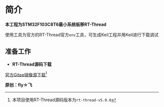 # 简介

**本工程为STM32F103C8T6最小系统板移RT-Thread**

使用工具为官方的RT-Thread官方`env`工具，可生成Keil工程并用Keil进行下载调试

## 准备工作

- **RT-Thread源码下载**

[官方Gitee镜像源下载](https://gitee.com/rtthread/rt-thread/tags)[^1]

[^1]:本项目使用RT-Thread源码版本为`rt-thread-v5.0.0`

**原创：fly☆飞**
